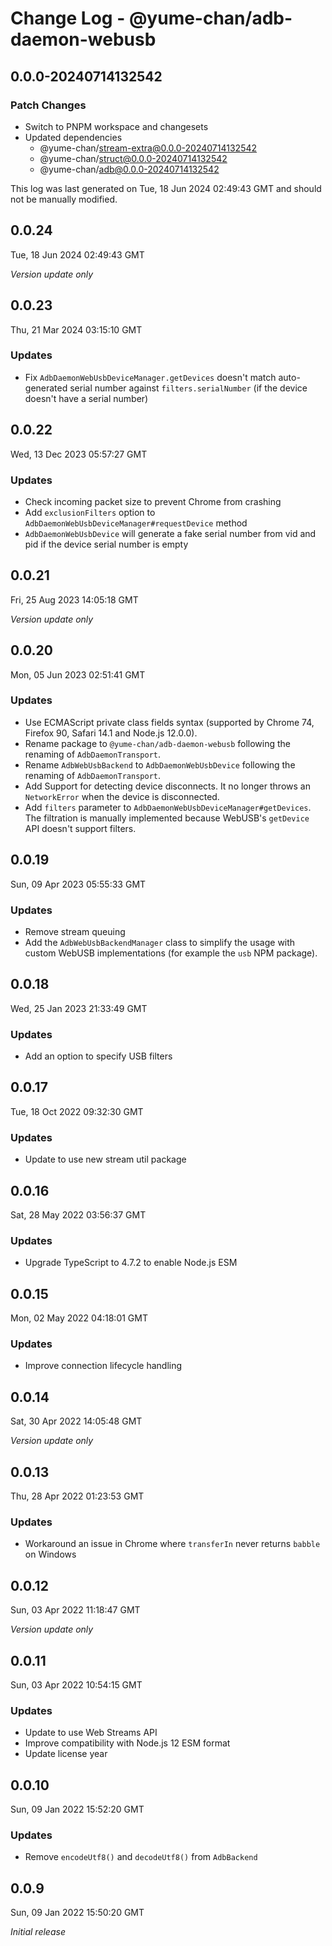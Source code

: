 # Change Log - @yume-chan/adb-daemon-webusb

## 0.0.0-20240714132542

### Patch Changes

-   Switch to PNPM workspace and changesets
-   Updated dependencies
    -   @yume-chan/stream-extra@0.0.0-20240714132542
    -   @yume-chan/struct@0.0.0-20240714132542
    -   @yume-chan/adb@0.0.0-20240714132542

This log was last generated on Tue, 18 Jun 2024 02:49:43 GMT and should not be manually modified.

## 0.0.24

Tue, 18 Jun 2024 02:49:43 GMT

_Version update only_

## 0.0.23

Thu, 21 Mar 2024 03:15:10 GMT

### Updates

-   Fix `AdbDaemonWebUsbDeviceManager.getDevices` doesn't match auto-generated serial number against `filters.serialNumber` (if the device doesn't have a serial number)

## 0.0.22

Wed, 13 Dec 2023 05:57:27 GMT

### Updates

-   Check incoming packet size to prevent Chrome from crashing
-   Add `exclusionFilters` option to `AdbDaemonWebUsbDeviceManager#requestDevice` method
-   `AdbDaemonWebUsbDevice` will generate a fake serial number from vid and pid if the device serial number is empty

## 0.0.21

Fri, 25 Aug 2023 14:05:18 GMT

_Version update only_

## 0.0.20

Mon, 05 Jun 2023 02:51:41 GMT

### Updates

-   Use ECMAScript private class fields syntax (supported by Chrome 74, Firefox 90, Safari 14.1 and Node.js 12.0.0).
-   Rename package to `@yume-chan/adb-daemon-webusb` following the renaming of `AdbDaemonTransport`.
-   Rename `AdbWebUsbBackend` to `AdbDaemonWebUsbDevice` following the renaming of `AdbDaemonTransport`.
-   Add Support for detecting device disconnects. It no longer throws an `NetworkError` when the device is disconnected.
-   Add `filters` parameter to `AdbDaemonWebUsbDeviceManager#getDevices`. The filtration is manually implemented because WebUSB's `getDevice` API doesn't support filters.

## 0.0.19

Sun, 09 Apr 2023 05:55:33 GMT

### Updates

-   Remove stream queuing
-   Add the `AdbWebUsbBackendManager` class to simplify the usage with custom WebUSB implementations (for example the `usb` NPM package).

## 0.0.18

Wed, 25 Jan 2023 21:33:49 GMT

### Updates

-   Add an option to specify USB filters

## 0.0.17

Tue, 18 Oct 2022 09:32:30 GMT

### Updates

-   Update to use new stream util package

## 0.0.16

Sat, 28 May 2022 03:56:37 GMT

### Updates

-   Upgrade TypeScript to 4.7.2 to enable Node.js ESM

## 0.0.15

Mon, 02 May 2022 04:18:01 GMT

### Updates

-   Improve connection lifecycle handling

## 0.0.14

Sat, 30 Apr 2022 14:05:48 GMT

_Version update only_

## 0.0.13

Thu, 28 Apr 2022 01:23:53 GMT

### Updates

-   Workaround an issue in Chrome where `transferIn` never returns `babble` on Windows

## 0.0.12

Sun, 03 Apr 2022 11:18:47 GMT

_Version update only_

## 0.0.11

Sun, 03 Apr 2022 10:54:15 GMT

### Updates

-   Update to use Web Streams API
-   Improve compatibility with Node.js 12 ESM format
-   Update license year

## 0.0.10

Sun, 09 Jan 2022 15:52:20 GMT

### Updates

-   Remove `encodeUtf8()` and `decodeUtf8()` from `AdbBackend`

## 0.0.9

Sun, 09 Jan 2022 15:50:20 GMT

_Initial release_
